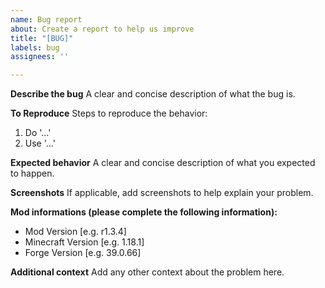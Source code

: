 ```yaml
---
name: Bug report
about: Create a report to help us improve
title: "[BUG]"
labels: bug
assignees: ''

---
```


**Describe the bug**
A clear and concise description of what the bug is.

**To Reproduce**
Steps to reproduce the behavior:
1. Do '...'
2. Use '...'

**Expected behavior**
A clear and concise description of what you expected to happen.

**Screenshots**
If applicable, add screenshots to help explain your problem.

**Mod informations (please complete the following information):**
 - Mod Version [e.g. r1.3.4]
 - Minecraft Version [e.g. 1.18.1]
 - Forge Version [e.g. 39.0.66]

**Additional context**
Add any other context about the problem here.
